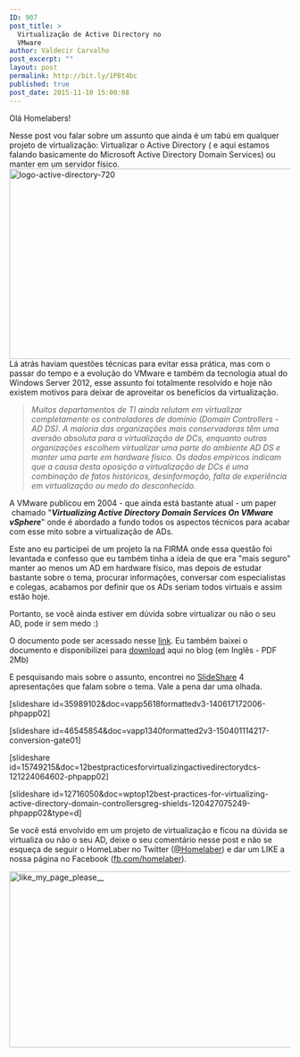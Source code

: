 ```yaml
---
ID: 907
post_title: >
  Virtualização de Active Directory no
  VMware
author: Valdecir Carvalho
post_excerpt: ""
layout: post
permalink: http://bit.ly/1PBt4bc
published: true
post_date: 2015-11-10 15:00:08
---
```

Olá Homelabers!

Nesse post vou falar sobre um assunto que ainda é um tabú em qualquer projeto de virtualização: Virtualizar o Active Directory ( e aqui estamos falando basicamente do Microsoft Active Directory Domain Services) ou manter em um servidor físico.<img class="aligncenter size-full wp-image-915" src="http://homelaber.com.br/site/wp-content/uploads/2015/11/logo-active-directory-720.png" alt="logo-active-directory-720" width="720" height="340" />Lá atrás haviam questões técnicas para evitar essa prática, mas com o passar do tempo e a evolução do VMware e também da tecnologia atual do Windows Server 2012, esse assunto foi totalmente resolvido e hoje não existem motivos para deixar de aproveitar os benefícios da virtualização.<!--more-->

<blockquote><em>Muitos departamentos de TI ainda relutam em virtualizar completamente os controladores de domínio (Domain Controllers - AD DS). A maioria das organizações mais conservadoras têm uma aversão absoluta para a virtualização de DCs, enquanto outras organizações escolhem virtualizar uma parte do ambiente AD DS e manter uma parte em hardware físico. Os dados empíricos indicam que a causa desta oposição a virtualização de DCs é uma combinação de fatos históricos, desinformação, falta de experiência em virtualização ou medo do desconhecido.</em></blockquote>

A VMware publicou em 2004 - que ainda está bastante atual - um paper  chamado "<em><strong>Virtualizing Active Directory Domain Services On VMware vSphere</strong></em>" onde é abordado a fundo todos os aspectos técnicos para acabar com esse mito sobre a virtualização de ADs.

Este ano eu participei de um projeto la na FIRMA onde essa questão foi levantada e confesso que eu também tinha a ideia de que era "mais seguro" manter ao menos um AD em hardware físico, mas depois de estudar bastante sobre o tema, procurar informações, conversar com especialistas e colegas, acabamos por definir que os ADs seriam todos virtuais e assim estão hoje.

Portanto, se você ainda estiver em dúvida sobre virtualizar ou não o seu AD, pode ir sem medo :)

O documento pode ser acessado nesse <a href="https://blogs.vmware.com/apps/2014/01/just-published-virtualizing-active-directory-domain-services-on-vmware-vsphere.html">link</a>. Eu também baixei o documento e disponibilizei para <a href="http://homelaber.com.br/site/wp-content/uploads/2015/11/Virtualizing-Active-Directory-Domain-Services-on-VMware-vSphere.pdf">download</a> aqui no blog (em Inglês - PDF 2Mb)

E pesquisando mais sobre o assunto, encontrei no <a href="http://pt.slideshare.net/">SlideShare</a> 4 apresentações que falam sobre o tema. Vale a pena dar uma olhada.

[slideshare id=35989102&amp;doc=vapp5618formattedv3-140617172006-phpapp02]

[slideshare id=46545854&amp;doc=vapp1340formatted2v3-150401114217-conversion-gate01]

[slideshare id=15749215&amp;doc=12bestpracticesforvirtualizingactivedirectorydcs-121224064602-phpapp02]

[slideshare id=12716050&amp;doc=wptop12best-practices-for-virtualizing-active-directory-domain-controllersgreg-shields-120427075249-phpapp02&amp;type=d]

Se você está envolvido em um projeto de virtualização e ficou na dúvida se virtualiza ou não o seu AD, deixe o seu comentário nesse post e não se esqueça de seguir o HomeLaber no Twitter (<a href="https://twitter.com/homelaber" target="_blank">@Homelaber</a>) e dar um LIKE a nossa página no Facebook (<a href="http://fb.com/homelaber" target="_blank">fb.com/homelaber</a>).

<img class="aligncenter size-full wp-image-910" src="http://homelaber.com.br/site/wp-content/uploads/2015/11/like_my_page_please__.jpg" alt="like_my_page_please__" width="850" height="315" />

&nbsp;